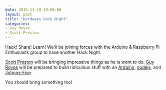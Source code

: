 ```yaml
---
date: 2015-11-18 19:00:00
layout: post
title: "Hardware Hack Night"
categories:
- Guy Royse
- Scott Preston
---
```


Hack! Share! Learn! We'll be joining forces with the Arduino & Raspberry Pi
Enthusiasts group to have another Hack Night.

[Scott Preston](http://www.scottpreston.com/) will be bringing impressive
things as he is wont to do. [Guy Royse](http://guyroyse.com/) will be prepared
to build ridiculous stuff with an [Arduino](https://www.arduino.cc/),
[nodejs](https://nodejs.org/en/), and [Johnny-Five](http://johnny-five.io/).

You should bring something too!
